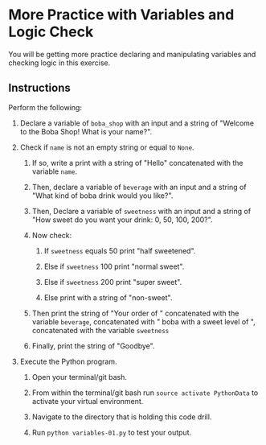 # More Practice with Variables and Logic Check

You will be getting more practice declaring and manipulating variables and checking logic in this exercise.

## Instructions

Perform the following:

1. Declare a variable of `boba_shop` with an input and a string of "Welcome to the Boba Shop! What is your name?".

2. Check if `name` is not an empty string or equal to `None`.

    1. If so, write a print with a string of "Hello" concatenated with the variable `name`.

    2. Then, declare a variable of `beverage` with an input and a string of "What kind of boba drink would you like?".

    3. Then, Declare a variable of `sweetness` with an input and a string of "How sweet do you want your drink: 0, 50, 100, 200?".

    4. Now check:

        1. If `sweetness` equals 50 print "half sweetened".

        2. Else if `sweetness` 100 print "normal sweet".

        3. Else if `sweetness` 200 print "super sweet".

        4. Else print with a string of "non-sweet".

    5. Then print the string of "Your order of " concatenated with the variable `beverage`, concatenated with " boba with a sweet level of ", concatenated with the variable `sweetness`

    6. Finally, print the string of "Goodbye".

3. Execute the Python program.

    1. Open your terminal/git bash.

    2. From within the terminal/git bash run `source activate PythonData` to activate your virtual environment.

    3. Navigate to the directory that is holding this code drill.

    4. Run `python variables-01.py` to test your output.
